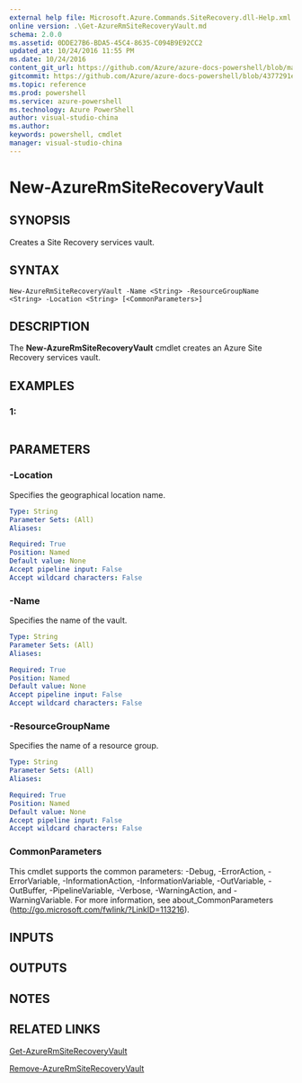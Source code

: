 ```yaml
---
external help file: Microsoft.Azure.Commands.SiteRecovery.dll-Help.xml
online version: .\Get-AzureRmSiteRecoveryVault.md
schema: 2.0.0
ms.assetid: 0DDE27B6-BDA5-45C4-8635-C094B9E92CC2
updated_at: 10/24/2016 11:55 PM
ms.date: 10/24/2016
content_git_url: https://github.com/Azure/azure-docs-powershell/blob/master/azureps-cmdlets-docs/ResourceManager/AzureRM.SiteRecovery/v2.1.0/New-AzureRmSiteRecoveryVault.md
gitcommit: https://github.com/Azure/azure-docs-powershell/blob/4377291ee360e58e2c1c5d644155daf6a0279055/azureps-cmdlets-docs/ResourceManager/AzureRM.SiteRecovery/v2.1.0/New-AzureRmSiteRecoveryVault.md
ms.topic: reference
ms.prod: powershell
ms.service: azure-powershell
ms.technology: Azure PowerShell
author: visual-studio-china
ms.author: 
keywords: powershell, cmdlet
manager: visual-studio-china
---
```


# New-AzureRmSiteRecoveryVault

## SYNOPSIS
Creates a Site Recovery services vault.

## SYNTAX

```
New-AzureRmSiteRecoveryVault -Name <String> -ResourceGroupName <String> -Location <String> [<CommonParameters>]
```

## DESCRIPTION
The **New-AzureRmSiteRecoveryVault** cmdlet creates an Azure Site Recovery services vault.

## EXAMPLES

### 1:
```

```

## PARAMETERS

### -Location
Specifies the geographical location name.

```yaml
Type: String
Parameter Sets: (All)
Aliases: 

Required: True
Position: Named
Default value: None
Accept pipeline input: False
Accept wildcard characters: False
```

### -Name
Specifies the name of the vault.

```yaml
Type: String
Parameter Sets: (All)
Aliases: 

Required: True
Position: Named
Default value: None
Accept pipeline input: False
Accept wildcard characters: False
```

### -ResourceGroupName
Specifies the name of a resource group.

```yaml
Type: String
Parameter Sets: (All)
Aliases: 

Required: True
Position: Named
Default value: None
Accept pipeline input: False
Accept wildcard characters: False
```

### CommonParameters
This cmdlet supports the common parameters: -Debug, -ErrorAction, -ErrorVariable, -InformationAction, -InformationVariable, -OutVariable, -OutBuffer, -PipelineVariable, -Verbose, -WarningAction, and -WarningVariable. For more information, see about_CommonParameters (http://go.microsoft.com/fwlink/?LinkID=113216).

## INPUTS

## OUTPUTS

## NOTES

## RELATED LINKS

[Get-AzureRmSiteRecoveryVault](./Get-AzureRmSiteRecoveryVault.md)

[Remove-AzureRmSiteRecoveryVault](./Remove-AzureRmSiteRecoveryVault.md)


